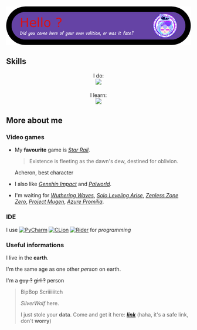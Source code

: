 ![Header](github-header.png)

## Skills
<p align="center">
  <a>
    I do:<br>
    <img src="https://skillicons.dev/icons?i=py,cpp,sqlite,bots&perline=4" /><br><br>
    I learn: <br>
    <img src="https://skillicons.dev/icons?i=unity,qt&perline=4" />
  </a>
</p>

## More about me
### Video games
- My **favourite** game is *[Star Rail](https://hsr.hoyoverse.com)*.
  > Existence is fleeting as the dawn's dew, destined for oblivion.

  Acheron, best character
- I also like *[Genshin Impact](https://genshin.hoyoverse.com)* and *[Palworld](https://store.steampowered.com/app/1623730/Palworld/)*.
- I'm waiting for *[Wuthering Waves](https://wutheringwaves.kurogames.com)*, *[Solo Leveling Arise](https://sololeveling.netmarble.com)*, *[Zenless Zone Zero](https://zenless.hoyoverse.com)*, *[Project Mugen](https://www.projectmugen.com)*, *[Azure Promilia](https://azurpromilia.com)*.

### IDE
I use [![PyCharm](https://img.shields.io/badge/pycharm-143?style=for-the-badge&logo=pycharm&logoColor=black&color=black&labelColor=green)](https://www.jetbrains.com/fr-fr/pycharm/) [![CLion](https://img.shields.io/badge/CLion-black?style=for-the-badge&logo=clion&logoColor=white)](https://www.jetbrains.com/clion/) [![Rider](https://img.shields.io/badge/Rider-000000.svg?style=for-the-badge&logo=Rider&logoColor=white&color=black&labelColor=crimson)](https://www.jetbrains.com/rider/) for *programming*


### Useful informations
I live in the **earth**.

I'm the same age as one other *person* on earth.

I'm a ~~guy ?~~ ~~girl ?~~ person



> BipBop Scriiiiiitch
> 
> *SilverWolf* here.
> 
> I just stole your **data**. Come and get it here: ***[link](https://tinyurl.com/ytv2taab)*** (haha, it's a safe link, don't **worry**)
